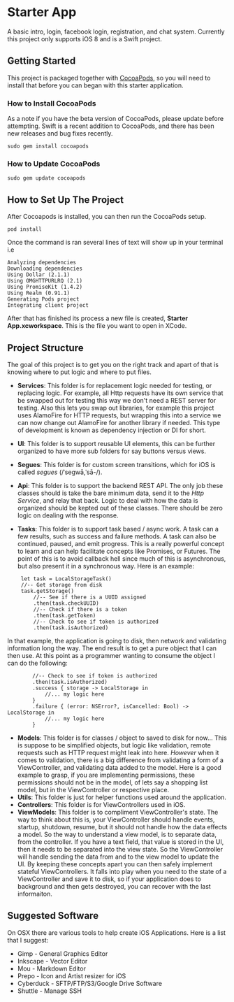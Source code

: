 # Starter App

A basic intro, login, facebook login, registration, and chat system. Currently this project only supports iOS 8 and is a Swift project.

## Getting Started

This project is packaged together with [CocoaPods](https://cocoapods.org), so you will need to install that before you can began with this starter application.

### How to Install CocoaPods

As a note if you have the beta version of CocoaPods, please update before attempting. Swift is a recent addition to CocoaPods, and there has been new releases and bug fixes recently.

	sudo gem install cocoapods
	
### How to Update CocoaPods

	sudo gem update cocoapods
	
## How to Set Up The Project

After Cocoapods is installed, you can then run the CocoaPods setup.

	pod install
	
Once the command is ran several lines of text will show up in your terminal i.e

	Analyzing dependencies
	Downloading dependencies
	Using Dollar (2.1.1)
	Using OMGHTTPURLRQ (2.1)
	Using PromiseKit (1.4.2)
	Using Realm (0.91.1)
	Generating Pods project
	Integrating client project
	
After that has finished its process a new file is created, **Starter App.xcworkspace**. This is the file you want to open in XCode.

## Project Structure

The goal of this project is to get you on the right track and apart of that is knowing where to put logic and where to put files.

 - **Services**: This folder is for replacement logic needed for testing, or replacing logic. For example, all Http requests have its own service that be swapped out for testing this way we don't need a REST server for testing. Also this lets you swap out libraries, for example this project uses AlamoFire for HTTP requests, but wrapping this into a service we can now change out AlamoFire for another library if needed. This type of development is known as dependency injection or DI for short.
 - **UI**: This folder is to support reusable UI elements, this can be further organized to have more sub folders for say buttons versus views.
 - **Segues**: This folder is for custom screen transitions, which for iOS is called *segues* (/ˈseɡwā,ˈsā-/).
 - **Api**: This folder is to support the backend REST API. The only job these classes should is take the bare minimum data, send it to the *Http Service*, and relay that back. Logic to deal with how the data is organized should be kepted out of these classes. There should be zero logic on dealing with the response.
 - **Tasks**: This folder is to support task based / async work. A task can a few results, such as success and failure methods. A task can also be continued, paused, and emit progress. This is a really powerful concept to learn and can help facilitate concepts like Promises, or Futures. The point of this is to avoid callback hell since much of this is asynchronous, but also present it in a synchronous way. Here is an example:
 
        let task = LocalStorageTask()
        //-- Get storage from disk
        task.getStorage()
            //-- See if there is a UUID assigned
            .then(task.checkUUID)
            //-- Check if there is a token
            .then(task.getToken)
            //-- Check to see if token is authorized
            .then(task.isAuthorized)    
 In that example, the application is going to disk, then network and validating information long the way. The end result is to get a pure object that I can then use. At this point as a programmer wanting to consume the object I can do the following:
 
            //-- Check to see if token is authorized
            .then(task.isAuthorized)
            .success { storage -> LocalStorage in
            	//... my logic here
            }
            .failure { (error: NSError?, isCancelled: Bool) -> LocalStorage in
            	//... my logic here
            }
- **Models**: This folder is for classes / object to saved to disk for now... This is suppose to be simplified objects, but logic like validation, remote requests such as HTTP request might leak into here. *However* when it comes to validation, there is a big difference from validating a form of a ViewController, and validating data added to the model. Here is a good example to grasp, if you are implementing permissions, these permissions should not be in the model, of lets say a shopping list model, but in the ViewController or respective place.
- **Utils**: This folder is just for helper functions used around the application.
- **Controllers**: This folder is for ViewControllers used in iOS.
- **ViewModels**: This folder is to compliment ViewController's state. The way to think about this is, your ViewController should handle events, startup, shutdown, resume, but it should not handle how the data effects a model. So the way to understand a view model, is to separate data, from the controller. If you have a text field, that value is stored in the UI, then it needs to be separated into the view state. So the ViewController will handle sending the data from and to the view model to update the UI. By keeping these concepts apart you can then safely implement stateful ViewControllers. It falls into play when you need to the state of a ViewController and save it to disk, so if your application does to background and then gets destroyed, you can recover with the last informaiton. 

## Suggested Software

On OSX there are various tools to help create iOS Applications. Here is a list that I suggest:

 - Gimp - General Graphics Editor
 - Inkscape - Vector Editor
 - Mou - Markdown Editor
 - Prepo - Icon and Artist resizer for iOS
 - Cyberduck - SFTP/FTP/S3/Google Drive Software
 - Shuttle - Manage SSH
 